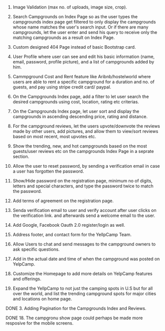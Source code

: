 1. Image Validation (max  no. of uploads, image size, crop).

2.  Search Campgrounds on Index Page so as the user types the campgrounds index page get filtered to only display the campgrounds whose name matches the user's search input. Or if there are many campgrounds, let the user enter and send his query to receive only the matching campgrounds as a result on Index Page.

5. Custom designed 404 Page instead of basic Bootstrap card.

6. User Profile where user can see and edit his basic information (name, email, password, profile picture), and a list of campgrounds added by him.

7. Cammpground Cost and Rent feature like Aribnb/hostelworld where users are able to rent a specific campground for a duration and no. of guests, and pay using stripe credit card/ paypal.

8. On the Campgrounds Index page, add a filter to let user search the desired campgrounds using cost, location, rating etc criterias.

9. On the Campgrounds Index page, let user sort and display the campgrounds in ascending descending price, rating and distance.

10. For the campground reviews, let the users upvote/downvote the reviews made by other users, add pictures, and allow them to view/sort reviews based on most recent, most upvotes etc.

11. Show the trending, new, and hot campgrounds based on the most guests/user reviews etc on the campgrounds Index Page in a seprate section.

12. Allow the user to reset password, by sending a verification email in case a user has forgotten the password.

13. Show/Hide password on the registration page, minimum no of  digits, letters and special characters, and type the password twice to match the password.

15. Add terms of agreement on the registration page.

16. Senda verification email to user and verify account after user clicks on the verification link. and afterwards send a welcome email to the user.

17. Add Google, Facebook Oauth 2.0 register/login as well.

20. Address footer, and contact form for the YellpCamp Team.

21. Allow Users to chat and send messages to the campground owners to ask specific questions.

22. Add in the actual date and time of when the campground was posted on YelpCamp.

23. Customize the Homepage to add more details on YelpCamp features and offerings.

24. Expand the YellpCamp to not just the camping spots in U.S but for all over the world, and list the trending campground spots for major cities and locations on  home page.

DONE 3.  Adding Pagination for the Campgrounds Index and Reviews.

DONE 18. The campgronu show page could perhaps be made more resposive for the mobile screens.